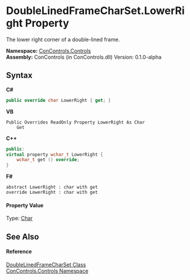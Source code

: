 # DoubleLinedFrameCharSet.LowerRight Property 
 

The lower right corner of a double-lined frame.

**Namespace:**&nbsp;<a href="8161a036-2926-0ace-99d3-20346d250e3b">ConControls.Controls</a><br />**Assembly:**&nbsp;ConControls (in ConControls.dll) Version: 0.1.0-alpha

## Syntax

**C#**<br />
``` C#
public override char LowerRight { get; }
```

**VB**<br />
``` VB
Public Overrides ReadOnly Property LowerRight As Char
	Get
```

**C++**<br />
``` C++
public:
virtual property wchar_t LowerRight {
	wchar_t get () override;
}
```

**F#**<br />
``` F#
abstract LowerRight : char with get
override LowerRight : char with get
```


#### Property Value
Type: <a href="https://docs.microsoft.com/dotnet/api/system.char" target="_blank">Char</a>

## See Also


#### Reference
<a href="4be26ff0-3a71-bdc1-bcaa-06dd8adee1ec">DoubleLinedFrameCharSet Class</a><br /><a href="8161a036-2926-0ace-99d3-20346d250e3b">ConControls.Controls Namespace</a><br />